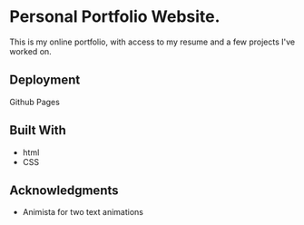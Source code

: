 # Personal Portfolio Website. 

This is my online portfolio, with access to my resume and a few projects I've worked on. 

## Deployment

Github Pages

## Built With

* html
* CSS

## Acknowledgments

* Animista for two text animations
